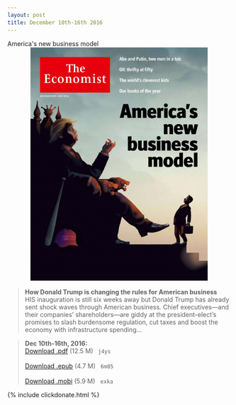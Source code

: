 ```yaml
---
layout: post
title: December 10th-16th 2016
---
```

<!--
<div class="message">
Sorry! The service is temporarily unavailable.
</div>-->

<div class="message">
	America's new business model
</div>

<div style="position: relative; max-width: 400px; 
    margin: 0 auto;">
<img src="/public/img/the-economist/img_2016.12.10.jpg" />
</div>

<!--more-->
> **How Donald Trump is changing the rules for American business** <br/>
HIS inauguration is still six weeks away but Donald Trump has already sent shock waves through American business. Chief executives—and their companies’ shareholders—are giddy at the president-elect’s promises to slash burdensome regulation, cut taxes and boost the economy with infrastructure spending... 

> **Dec 10th-16th, 2016:**<br/>
[Download .pdf](https://yun.baidu.com/s/1bPpzYm) (12.5 M)&ensp;
`j4ys` <br/><br/>
[Download .epub](https://pan.baidu.com/s/1i5LnA6L) (4.7 M) &nbsp;
`6m85` <br/><br/>
[Download .mobi](https://pan.baidu.com/s/1jIfogHw) (5.9 M) &nbsp;
`exka`


{% include clickdonate.html %}
